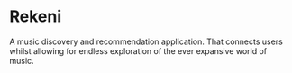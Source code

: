 # Rekeni
A music discovery and recommendation application. That connects users whilst allowing for endless exploration of the ever expansive world of music.
